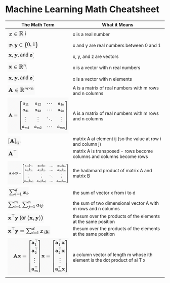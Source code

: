 # Machine Learning Math Cheatsheet

| The Math Term | What it Means | 
|-|-|
| ![](images/realNumbers.png)| x is a real number |
|![](images/realNumbersBounds.png)|x and y are real numbers between 0 and 1| 
| ![](images/vectors.png)| x, y, and z are vectors| 
|![](images/realNumbersWithN.png) | x is a vector with n real numbers| 
| ![](images/vectors.png)| x is a vector with n elements | 
|![](images/matrix.png) | A is a matrix of real numbers with m rows and n columns| 
|![](images/fullMatrix.png) | A is a matrix of real numbers with m rows and n columns| 
| ![](images/matrixAt.png) | matrix A at element ij (so the value at row i and column j)| 
| ![](images/matrixTranspose.png) | matrix A is transposed - rows become columns and columns become rows| 
| ![](images/hadamardProduct.png) | the hadamard product of matrix A and matrix B| 
| ![](images/sumVector.png) | the sum of vector x from i to d | 
| ![](images/sum2DVector.png) | the sum of two dimensional vector A with m rows and n columns | 
| ![](images/dotProduct.png) | thesum over the products of the elements at the same position| 
| ![](images/dotProduct2.png) | thesum over the products of the elements at the same position| 
| ![](images/matrixVectorProduct.png) | a column vector of length m whose ith element is the dot product of ai T x|

